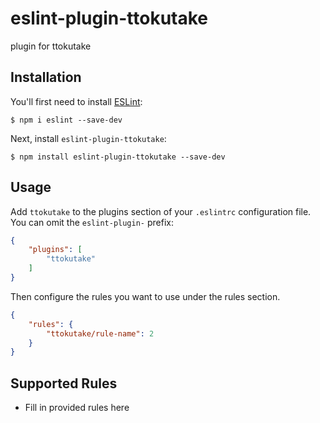 # eslint-plugin-ttokutake

plugin for ttokutake

## Installation

You'll first need to install [ESLint](http://eslint.org):

```
$ npm i eslint --save-dev
```

Next, install `eslint-plugin-ttokutake`:

```
$ npm install eslint-plugin-ttokutake --save-dev
```


## Usage

Add `ttokutake` to the plugins section of your `.eslintrc` configuration file. You can omit the `eslint-plugin-` prefix:

```json
{
    "plugins": [
        "ttokutake"
    ]
}
```


Then configure the rules you want to use under the rules section.

```json
{
    "rules": {
        "ttokutake/rule-name": 2
    }
}
```

## Supported Rules

* Fill in provided rules here





